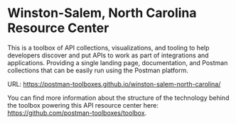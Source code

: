 # Winston-Salem, North Carolina Resource Center
This is a toolbox of API collections, visualizations, and tooling to help developers discover and put APIs to work as part of integrations and applications. Providing a single landing page, documentation, and Postman collections that can be easily run using the Postman platform.

URL: https://postman-toolboxes.github.io/winston-salem-north-carolina/

You can find more information about the structure of the technology behind the toolbox powering this API resource center here: https://github.com/postman-toolboxes/toolbox.
